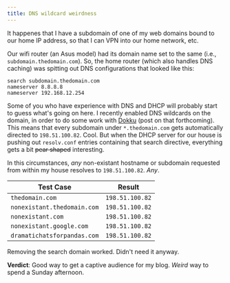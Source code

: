 ```yaml
---
title: DNS wildcard weirdness
---
```


It happenes that I have a subdomain of one of my web domains bound to our home IP address, so that I can VPN into our home network, etc.

Our wifi router (an Asus model) had its domain name set to the same (i.e., `subdomain.thedomain.com`). So, the home router (which also handles DNS caching) was spitting out DNS configurations that looked like this:

    search subdomain.thedomain.com
    nameserver 8.8.8.8
    nameserver 192.168.12.254

Some of you who have experience with DNS and DHCP will probably start to guess what's going on here. I recently enabled DNS wildcards on the domain, in order to do some work with [Dokku](https://github.com/progrium/dokku) (post on that forthcoming). This means that every subdomain under `*.thedomain.com` gets automatically directed to `198.51.100.82`. Cool. But when the DHCP server for our house is pushing out `resolv.conf` entries containing that search directive, everything gets a bit ~~pear shaped~~ interesting.

In this circumstances, *any* non-existant hostname or subdomain requested from within my house resolves to `198.51.100.82`. *Any*.

| Test Case                   | Result          |
|-----------------------------|-----------------|
| `thedomain.com`             | `198.51.100.82` |
| `nonexistant.thedomain.com` | `198.51.100.82` |
| `nonexistant.com`           | `198.51.100.82` |
| `nonexistant.google.com`    | `198.51.100.82` |
| `dramatichatsforpandas.com` | `198.51.100.82` |

Removing the search domain worked. Didn't need it anyway.

**Verdict**: Good way to get a captive audience for my blog. *Weird* way to spend a Sunday afternoon.
